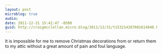 ```yaml
---
layout: post
microblog: true
audio: 
date: 2011-12-31 15:41:47 -0500
guid: http://craigmcclellan.micro.blog/2011/12/31/t153214287601614848.html
---
```

It is impossible for me to remove Christmas decorations from or return them to my attic without a great amount of pain and foul language.
